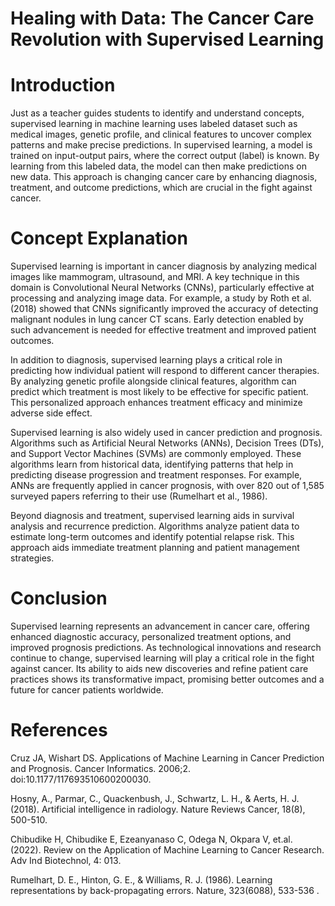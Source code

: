 # Healing with Data: The Cancer Care Revolution with Supervised Learning

# Introduction

Just as a teacher guides students to identify and understand concepts, supervised learning in machine learning uses labeled dataset such as medical images, genetic profile, and clinical features to uncover complex patterns and make precise predictions. In supervised learning, a model is trained on input-output pairs, where the correct output (label) is known. By learning from this labeled data, the model can then make predictions on new data. This approach is changing cancer care by enhancing diagnosis, treatment, and outcome predictions, which are crucial in the fight against cancer.

# Concept Explanation

Supervised learning is important in cancer diagnosis by analyzing medical images like mammogram, ultrasound, and MRI. A key technique in this domain is Convolutional Neural Networks (CNNs), particularly effective at processing and analyzing image data. For example, a study by Roth et al. (2018) showed that CNNs significantly improved the accuracy of detecting malignant nodules in lung cancer CT scans. Early detection enabled by such advancement is needed for effective treatment and improved patient outcomes.

In addition to diagnosis, supervised learning plays a critical role in predicting how individual patient will respond to different cancer therapies. By analyzing genetic profile alongside clinical features, algorithm can predict which treatment is most likely to be effective for specific patient. This personalized approach enhances treatment efficacy and minimize adverse side effect.

Supervised learning is also widely used in cancer prediction and prognosis. Algorithms such as Artificial Neural Networks (ANNs), Decision Trees (DTs), and Support Vector Machines (SVMs) are commonly employed. These algorithms learn from historical data, identifying patterns that help in predicting disease progression and treatment responses. For example, ANNs are frequently applied in cancer prognosis, with over 820 out of 1,585 surveyed papers referring to their use (Rumelhart et al., 1986).

Beyond diagnosis and treatment, supervised learning aids in survival analysis and recurrence prediction. Algorithms analyze patient data to estimate long-term outcomes and identify potential relapse risk. This  approach aids immediate treatment planning and patient management strategies.

# Conclusion

Supervised learning represents an advancement in cancer care, offering enhanced diagnostic accuracy, personalized treatment options, and improved prognosis predictions. As technological innovations and research continue to change, supervised learning will play a critical role in the fight against cancer. Its ability to aids new discoveries and refine patient care practices shows its transformative impact, promising better outcomes and a future for cancer patients worldwide.

# References

Cruz JA, Wishart DS. Applications of Machine Learning in Cancer Prediction and Prognosis. Cancer Informatics. 2006;2. doi:10.1177/117693510600200030.

Hosny, A., Parmar, C., Quackenbush, J., Schwartz, L. H., & Aerts, H. J. (2018). Artificial intelligence in radiology. Nature Reviews Cancer, 18(8), 500-510.

Chibudike H, Chibudike E, Ezeanyanaso C, Odega N, Okpara V, et.al. (2022). Review on the Application of Machine Learning to Cancer Research. Adv Ind Biotechnol, 4: 013.

Rumelhart, D. E., Hinton, G. E., & Williams, R. J. (1986). Learning representations by back-propagating errors. Nature, 323(6088), 533-536 .
